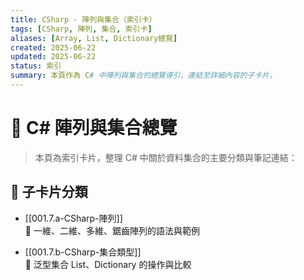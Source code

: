```yaml
---
title: CSharp - 陣列與集合（索引卡）
tags: [CSharp, 陣列, 集合, 索引卡]
aliases: [Array, List, Dictionary總覽]
created: 2025-06-22
updated: 2025-06-22
status: 索引
summary: 本頁作為 C# 中陣列與集合的總覽導引，連結至詳細內容的子卡片。
---
```

# 🧭 C# 陣列與集合總覽

>本頁為索引卡片，整理 C# 中關於資料集合的主要分類與筆記連結：

## 📌 子卡片分類

- [[001.7.a-CSharp-陣列]]  
  🔹 一維、二維、多維、鋸齒陣列的語法與範例

- [[001.7.b-CSharp-集合類型]]  
  🔹 泛型集合 List、Dictionary 的操作與比較